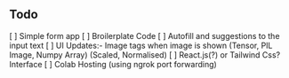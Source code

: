 ## Todo
[ ] Simple form app
[ ] Broilerplate Code
[ ] Autofill and suggestions to the input text
[ ] UI Updates:- Image tags when image is shown (Tensor, PIL Image, Numpy Array) (Scaled, Normalised)
[ ] React.js(?) or Tailwind Css? Interface 
[ ] Colab Hosting (using ngrok port forwarding)